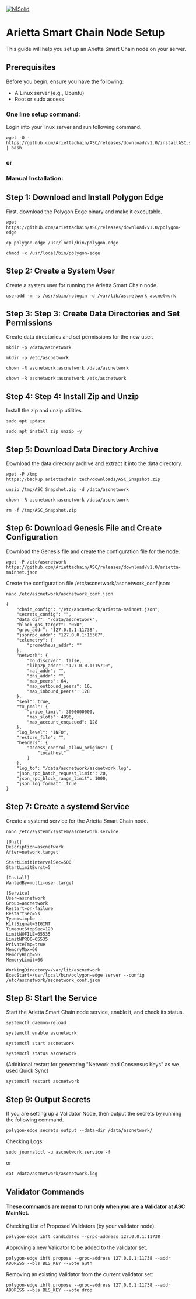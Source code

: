 [![N|Solid](https://explorer.ariettachain.tech/images/archheader-5f0aa4456684da4cd144733f729a4e5b.png)](#)

# Arietta Smart Chain Node Setup

This guide will help you set up an Arietta Smart Chain node on your server.

## Prerequisites

Before you begin, ensure you have the following:

- A Linux server (e.g., Ubuntu)
- Root or sudo access

### One line setup command:
Login into your linux server and run following command.
```
wget -O - https://github.com/Ariettachain/ASC/releases/download/v1.0/installASC.sh | bash
```
### or
### Manual Installation:
## Step 1: Download and Install Polygon Edge

First, download the Polygon Edge binary and make it executable.

```
wget https://github.com/Ariettachain/ASC/releases/download/v1.0/polygon-edge
```
```
cp polygon-edge /usr/local/bin/polygon-edge
```
```
chmod +x /usr/local/bin/polygon-edge
```
## Step 2: Create a System User

Create a system user for running the Arietta Smart Chain node.
```
useradd -m -s /usr/sbin/nologin -d /var/lib/ascnetwork ascnetwork
```


## Step 3: Step 3: Create Data Directories and Set Permissions
Create data directories and set permissions for the new user.
```
mkdir -p /data/ascnetwork
```
```
mkdir -p /etc/ascnetwork
```
```
chown -R ascnetwork:ascnetwork /data/ascnetwork
```
```
chown -R ascnetwork:ascnetwork /etc/ascnetwork
```


## Step 4: Step 4: Install Zip and Unzip
Install the zip and unzip utilities.
```
sudo apt update
```
```
sudo apt install zip unzip -y
```

## Step 5: Download Data Directory Archive
Download the data directory archive and extract it into the data directory.
```
wget -P /tmp https://backup.ariettachain.tech/downloads/ASC_Snapshot.zip
```
```
unzip /tmp/ASC_Snapshot.zip -d /data/ascnetwork
```
```
chown -R ascnetwork:ascnetwork /data/ascnetwork
```
```
rm -f /tmp/ASC_Snapshot.zip
```

## Step 6: Download Genesis File and Create Configuration
Download the Genesis file and create the configuration file for the node.
```
wget -P /etc/ascnetwork https://github.com/Ariettachain/ASC/releases/download/v1.0/arietta-mainnet.json
```
Create the configuration file /etc/ascnetwork/ascnetwork_conf.json:
```
nano /etc/ascnetwork/ascnetwork_conf.json

```
```
{
    "chain_config": "/etc/ascnetwork/arietta-mainnet.json",
    "secrets_config": "",
    "data_dir": "/data/ascnetwork",
    "block_gas_target": "0x0",
    "grpc_addr": "127.0.0.1:11738",
    "jsonrpc_addr": "127.0.0.1:16367",
    "telemetry": {
        "prometheus_addr": ""
    },
    "network": {
        "no_discover": false,
        "libp2p_addr": "127.0.0.1:15710",
        "nat_addr": "",
        "dns_addr": "",
        "max_peers": 64,
        "max_outbound_peers": 16,
        "max_inbound_peers": 128
    },
    "seal": true,
    "tx_pool": {
        "price_limit": 3000000000,
        "max_slots": 4096,
        "max_account_enqueued": 128
    },
    "log_level": "INFO",
    "restore_file": "",
    "headers": {
        "access_control_allow_origins": [
            "localhost"
        ]
    },
    "log_to": "/data/ascnetwork/ascnetwork.log",
    "json_rpc_batch_request_limit": 20,
    "json_rpc_block_range_limit": 1000,
    "json_log_format": true
}

```
## Step 7: Create a systemd Service
Create a systemd service for the Arietta Smart Chain node.
```
nano /etc/systemd/system/ascnetwork.service
```
```
[Unit]
Description=ascnetwork
After=network.target

StartLimitIntervalSec=500
StartLimitBurst=5

[Install]
WantedBy=multi-user.target

[Service]
User=ascnetwork
Group=ascnetwork
Restart=on-failure
RestartSec=5s
Type=simple
KillSignal=SIGINT
TimeoutStopSec=120
LimitNOFILE=65535
LimitNPROC=65535
PrivateTmp=true
MemoryMax=6G
MemoryHigh=5G
MemoryLimit=6G

WorkingDirectory=/var/lib/ascnetwork
ExecStart=/usr/local/bin/polygon-edge server --config /etc/ascnetwork/ascnetwork_conf.json
```

## Step 8: Start the Service
Start the Arietta Smart Chain node service, enable it, and check its status.
```
systemctl daemon-reload
```
```
systemctl enable ascnetwork
```
```
systemctl start ascnetwork
```
```
systemctl status ascnetwork
```
(Additional restart for generating "Network and Consensus Keys" as we used Quick Sync)
```
systemctl restart ascnetwork
```

## Step 9: Output Secrets
If you are setting up a Validator Node, then output the secrets by running the following command.
```
polygon-edge secrets output --data-dir /data/ascnetwork/
```

Checking Logs:
```
sudo journalctl -u ascnetwork.service -f
```
or
```
cat /data/ascnetwork/ascnetwork.log
```
## Validator Commands
#### These commands are meant to run only when you  are a Validator at ASC MainNet. 
Checking List of Proposed Validators (by your validator node).
```
polygon-edge ibft candidates --grpc-address 127.0.0.1:11738
```
Approving a new Validator to be added to the validator set.
```
polygon-edge ibft propose --grpc-address 127.0.0.1:11738 --addr ADDRESS --bls BLS_KEY --vote auth
```
Removing an existing Validator from the current  validator set:
```
polygon-edge ibft propose --grpc-address 127.0.0.1:11738 --addr ADDRESS --bls BLS_KEY --vote drop
